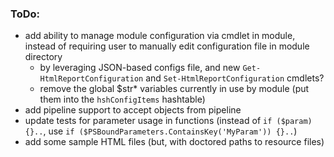 ### ToDo:
- add ability to manage module configuration via cmdlet in module, instead of requiring user to manually edit configuration file in module directory
  - by leveraging JSON-based configs file, and new `Get-HtmlReportConfiguration` and `Set-HtmlReportConfiguration` cmdlets?
  - remove the global $str* variables currently in use by module (put them into the `hshConfigItems` hashtable)
- add pipeline support to accept objects from pipeline
- update tests for parameter usage in functions (instead of `if ($param) {}..`, use `if ($PSBoundParameters.ContainsKey('MyParam')) {}..`)
- add some sample HTML files (but, with doctored paths to resource files)

